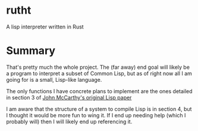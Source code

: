 # rutht
A lisp interpreter written in Rust

# Summary
That's pretty much the whole project. The (far away) end goal will likely be a program to interpret a subset of Common Lisp, but as of right now all I am going for is a small, Lisp-like language.

The only functions I have concrete plans to implement are the ones detailed in section 3 of [John McCarthy's original Lisp paper](http://www-formal.stanford.edu/jmc/recursive.html)

I am aware that the structure of a system to compile Lisp is in section 4, but I thought it would be more fun to wing it. If I end up needing help (which I probably will) then I will likely end up referencing it.
